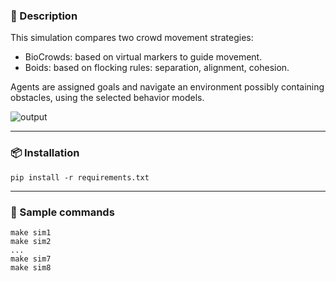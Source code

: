 ### 🧠 Description
This simulation compares two crowd movement strategies:
- BioCrowds: based on virtual markers to guide movement.
- Boids: based on flocking rules: separation, alignment, cohesion.

Agents are assigned goals and navigate an environment possibly containing obstacles, using the selected behavior models.

![output](https://github.com/user-attachments/assets/52f42061-1ea0-4dce-8714-d5ccd0bca636)


---

### 📦 Installation
```
pip install -r requirements.txt
```
---

### 🧪 Sample commands
```
make sim1
make sim2
...
make sim7
make sim8
```
